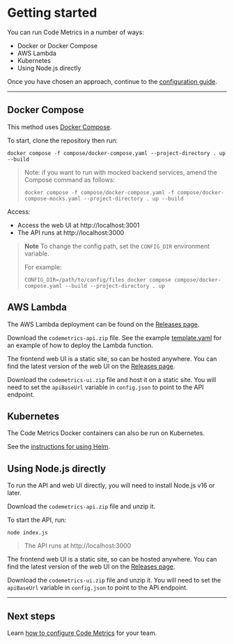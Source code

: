 # Getting started

You can run Code Metrics in a number of ways:

- Docker or Docker Compose
- AWS Lambda
- Kubernetes
- Using Node.js directly

Once you have chosen an approach, continue to the [configuration guide](./configuration.md). 

---

## Docker Compose

This method uses [Docker Compose](https://docs.docker.com/compose/install/).

To start, clone the repository then run:

    docker compose -f compose/docker-compose.yaml --project-directory . up --build

> Note: if you want to run with mocked backend services, amend the Compose command as follows:
> ```
> docker compose -f compose/docker-compose.yaml -f compose/docker-compose-mocks.yaml --project-directory . up --build 
> ```

Access:

- Access the web UI at http://localhost:3001
- The API runs at http://localhost:3000

> **Note**
> To change the config path, set the `CONFIG_DIR` environment variable.
> 
> For example:
> ```
> CONFIG_DIR=/path/to/config/files docker compose compose/docker-compose.yaml --build --project-directory . up
> ```

## AWS Lambda

The AWS Lambda deployment can be found on the [Releases page](https://github.com/DeloitteDigitalUK/code-metrics/releases).

Download the `codemetrics-api.zip` file. See the example [template.yaml](../backend/lambda/template.yaml) for an example of how to deploy the Lambda function.

The frontend web UI is a static site, so can be hosted anywhere. You can find the latest version of the web UI on the [Releases page](https://github.com/DeloitteDigitalUK/code-metrics/releases).

Download the `codemetrics-ui.zip` file and host it on a static site. You will need to set the `apiBaseUrl` variable in `config.json` to point to the API endpoint.

## Kubernetes

The Code Metrics Docker containers can also be run on Kubernetes.  

See the [instructions for using Helm](./helm.md).

## Using Node.js directly

To run the API and web UI directly, you will need to install Node.js v16 or later.

Download the `codemetrics-api.zip` file and unzip it.

To start the API, run:

    node index.js

> The API runs at http://localhost:3000

The frontend web UI is a static site, so can be hosted anywhere. You can find the latest version of the web UI on the [Releases page](https://github.com/DeloitteDigitalUK/code-metrics/releases).

Download the `codemetrics-ui.zip` file and unzip it. You will need to set the `apiBaseUrl` variable in `config.json` to point to the API endpoint.

---

## Next steps

Learn [how to configure Code Metrics](./configuration.md) for your team.
